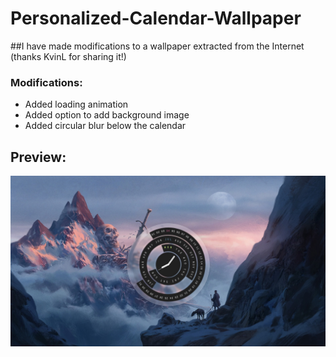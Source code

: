 # Personalized-Calendar-Wallpaper
##I have made modifications to a wallpaper extracted from the Internet (thanks KvinL for sharing it!)

### Modifications:
<ul>
  <li>Added loading animation </li>
  <li>Added option to add background image </li>
  <li>Added circular blur below the calendar </li>
</ul>

## Preview:
<div>
  <img src= "https://github.com/Juli-CVidal/Personalized-Calendar-Wallpaper/blob/master/calendar/preview.jpg"/>
</div>
